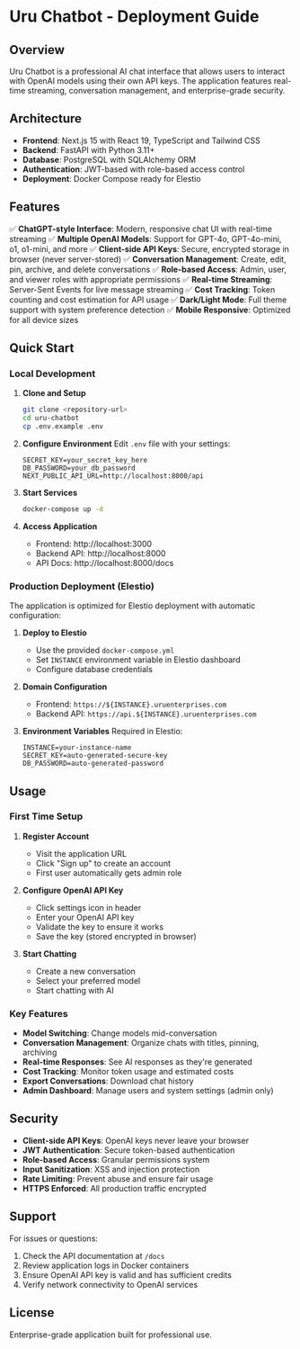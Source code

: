 # Uru Chatbot - Deployment Guide

## Overview

Uru Chatbot is a professional AI chat interface that allows users to interact with OpenAI models using their own API keys. The application features real-time streaming, conversation management, and enterprise-grade security.

## Architecture

- **Frontend**: Next.js 15 with React 19, TypeScript and Tailwind CSS
- **Backend**: FastAPI with Python 3.11+
- **Database**: PostgreSQL with SQLAlchemy ORM
- **Authentication**: JWT-based with role-based access control
- **Deployment**: Docker Compose ready for Elestio

## Features

✅ **ChatGPT-style Interface**: Modern, responsive chat UI with real-time streaming
✅ **Multiple OpenAI Models**: Support for GPT-4o, GPT-4o-mini, o1, o1-mini, and more
✅ **Client-side API Keys**: Secure, encrypted storage in browser (never server-stored)
✅ **Conversation Management**: Create, edit, pin, archive, and delete conversations
✅ **Role-based Access**: Admin, user, and viewer roles with appropriate permissions
✅ **Real-time Streaming**: Server-Sent Events for live message streaming
✅ **Cost Tracking**: Token counting and cost estimation for API usage
✅ **Dark/Light Mode**: Full theme support with system preference detection
✅ **Mobile Responsive**: Optimized for all device sizes

## Quick Start

### Local Development

1. **Clone and Setup**
   ```bash
   git clone <repository-url>
   cd uru-chatbot
   cp .env.example .env
   ```

2. **Configure Environment**
   Edit `.env` file with your settings:
   ```env
   SECRET_KEY=your_secret_key_here
   DB_PASSWORD=your_db_password
   NEXT_PUBLIC_API_URL=http://localhost:8000/api
   ```

3. **Start Services**
   ```bash
   docker-compose up -d
   ```

4. **Access Application**
   - Frontend: http://localhost:3000
   - Backend API: http://localhost:8000
   - API Docs: http://localhost:8000/docs

### Production Deployment (Elestio)

The application is optimized for Elestio deployment with automatic configuration:

1. **Deploy to Elestio**
   - Use the provided `docker-compose.yml`
   - Set `INSTANCE` environment variable in Elestio dashboard
   - Configure database credentials

2. **Domain Configuration**
   - Frontend: `https://${INSTANCE}.uruenterprises.com`
   - Backend API: `https://api.${INSTANCE}.uruenterprises.com`

3. **Environment Variables**
   Required in Elestio:
   ```env
   INSTANCE=your-instance-name
   SECRET_KEY=auto-generated-secure-key
   DB_PASSWORD=auto-generated-password
   ```

## Usage

### First Time Setup

1. **Register Account**
   - Visit the application URL
   - Click "Sign up" to create an account
   - First user automatically gets admin role

2. **Configure OpenAI API Key**
   - Click settings icon in header
   - Enter your OpenAI API key
   - Validate the key to ensure it works
   - Save the key (stored encrypted in browser)

3. **Start Chatting**
   - Create a new conversation
   - Select your preferred model
   - Start chatting with AI

### Key Features

- **Model Switching**: Change models mid-conversation
- **Conversation Management**: Organize chats with titles, pinning, archiving
- **Real-time Responses**: See AI responses as they're generated
- **Cost Tracking**: Monitor token usage and estimated costs
- **Export Conversations**: Download chat history
- **Admin Dashboard**: Manage users and system settings (admin only)

## Security

- **Client-side API Keys**: OpenAI keys never leave your browser
- **JWT Authentication**: Secure token-based authentication
- **Role-based Access**: Granular permissions system
- **Input Sanitization**: XSS and injection protection
- **Rate Limiting**: Prevent abuse and ensure fair usage
- **HTTPS Enforced**: All production traffic encrypted

## Support

For issues or questions:
1. Check the API documentation at `/docs`
2. Review application logs in Docker containers
3. Ensure OpenAI API key is valid and has sufficient credits
4. Verify network connectivity to OpenAI services

## License

Enterprise-grade application built for professional use.
